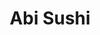 ---
layout: place
title: "Abi Sushi"
permalink: /new-york/astoria/abi-sushi.html
stateAbbr: NY
stateName: New York
cityName: Astoria
place_id: ChIJtZpd5DBfwokRJJCM6OCx9YE
photos:
  - name: >-
      places/ChIJtZpd5DBfwokRJJCM6OCx9YE/photos/AeeoHcLRtOCnap7m91n3cSWHeSls_wiEc1-ql8WV6g1X3Z-Ia-CHbRXOoC6G9c9dkY9tvHOd190AKX3mYhUbZZuee9sbclNwRiCzI1rbSnAKiPjky_9HNq6ljsPNsLlpQaTpAF9qdz2NQ_nR7k-5MGdKwRJKn8VsqWBCDdYt1ULa7gCSSqMYkg44WCUWkKjZCKTzmIVHNiGG5WMhWDEVdAfolgtZnq7XJeM6lhKqp13d2OGcmci1BiRE67Lb0lfJOzEqSdoqagJy8P3NGl_WFLFxi7fVKwKYKRYsgMwtTY760YQ50SY4dCNlnhP6HnUPRT5cvmPGnwFHLnpAeEgr06wcAJvQkjutfonDgR8gmY0gQBv7fOXRWLv2cUrMEkHwQ_-4G89bQ1XF8YXsLXMdTwuqQ0ZVa3d5rgxksXRSXwVcMYbDwfTm
    widthPx: 3024
    heightPx: 4032
    authorAttributions:
      - displayName: David H
        uri: https://maps.google.com/maps/contrib/114185905787084884494
        photoUri: >-
          https://lh3.googleusercontent.com/a-/ALV-UjWIuAGVuRIfT80spv1fHNzQuqibLfnvh5hqerVPwnVfdLnVjZlK=s100-p-k-no-mo
    flagContentUri: >-
      https://www.google.com/local/imagery/report/?cb_client=maps_api_places.places_api&image_key=!1e10!2sCIHM0ogKEICAgID4oLHCywE&hl=en-US
    googleMapsUri: >-
      https://www.google.com/maps/place//data=!3m4!1e2!3m2!1sCIHM0ogKEICAgID4oLHCywE!2e10!4m2!3m1!1s0x89c25f30e45d9ab5:0x81f5b1e0e88c9024
  - name: >-
      places/ChIJtZpd5DBfwokRJJCM6OCx9YE/photos/AeeoHcJ9lXUxMalwCJY_xEvqW0uftmAmNfmgUIhs32kPOSVe4wwcdlKAyqLy5udq57zGSNQ3TVz2P5RlKivLIIXbXfCW0mAQYGe4fz2d2xHBL9IlWKaS7FjZplu_XnG6Rgxmc1I1PktVbbrLR1X2l4rrEyazmkGolyR5h7K_-EdVFnIBH3fWVI_mygKwHbWAz1pUXYsJuEDZvhE1NtkJgxkGys0OHOTiYTkvOxm5GOo8MBlIgIAq0WChLC7Ou5uFau0VpYHxS8olTkymal8zUsNnJ1WXMtGT_G4JSwTtBVrecmEZ7ZOvBdV1_CMW1YcNrmbw56wbbAemkOo4ucmamPYlIEVQ6H3fXHxZpzeBsC839tnH5jAtcU7a-11UqWi9X7dmfdKdt1oUhIwU_jKFthaSiZK4zOPZR0zq7dKnhHywikm4ys6y
    widthPx: 3072
    heightPx: 4080
    authorAttributions:
      - displayName: Kevin Davies
        uri: https://maps.google.com/maps/contrib/113335677618772947495
        photoUri: >-
          https://lh3.googleusercontent.com/a/ACg8ocIeEPA-WZwYMEKNGjTZBcXjF9hrMwWglbs9isIorHJxcVtk0g=s100-p-k-no-mo
    flagContentUri: >-
      https://www.google.com/local/imagery/report/?cb_client=maps_api_places.places_api&image_key=!1e10!2sCIHM0ogKEICAgIC1yY3N4QE&hl=en-US
    googleMapsUri: >-
      https://www.google.com/maps/place//data=!3m4!1e2!3m2!1sCIHM0ogKEICAgIC1yY3N4QE!2e10!4m2!3m1!1s0x89c25f30e45d9ab5:0x81f5b1e0e88c9024
  - name: >-
      places/ChIJtZpd5DBfwokRJJCM6OCx9YE/photos/AeeoHcJVgafdujjxBBCT_YFtgtIgf1e5O9fbMA4L5T2EBy03ZKNzDaH5eXpSo0_sWsluLzeGhTsX55oCf0j_g6KKeTeR4jzvCMMxbtRx_xpdUeeCtckOThhIx-eFdU1YunbzaN4qfxFrKOiAohtHOpQxPJ0K0nHgDnVzp1bj19c68KShulT8LEE1q0YFFA8hK34QleXtVQca2YsKTBgbXpKEGhLwIFaGRsZxD0BGwl5ETR1OyzPzCutWys9Q6HSh34S5AuKtRVF8hwRz2VNwhblUYsIVfeV4FqOuIWd-RP_LywabzW59fkxoVPJWTX-2LI3Rvwdck2fDCbAVr9ibrtR4TBHNhqfgxWPnb_AQMpRS1lgYwF7cANE0JPxaRwxCwSUMKdIXV_BT6ca18frPHoWCk23XZh3TTC0uyEG542F2w9e_3g
    widthPx: 4032
    heightPx: 3024
    authorAttributions:
      - displayName: E Z
        uri: https://maps.google.com/maps/contrib/106706723945968683827
        photoUri: >-
          https://lh3.googleusercontent.com/a-/ALV-UjWM17RjjyJQan65Q0eGpHC74GbG0irsobc9PlpPqhAFRlvcJdAS=s100-p-k-no-mo
    flagContentUri: >-
      https://www.google.com/local/imagery/report/?cb_client=maps_api_places.places_api&image_key=!1e10!2sCIHM0ogKEICAgIC4w_CHUQ&hl=en-US
    googleMapsUri: >-
      https://www.google.com/maps/place//data=!3m4!1e2!3m2!1sCIHM0ogKEICAgIC4w_CHUQ!2e10!4m2!3m1!1s0x89c25f30e45d9ab5:0x81f5b1e0e88c9024
  - name: >-
      places/ChIJtZpd5DBfwokRJJCM6OCx9YE/photos/AeeoHcI5ctTNrq1cGjtAkr_g6V4_SdZs1aaoJIfeaVi7EtZ8Q21NCRLYpB_gkWtiwpWQTxzvCI1-k0aQRN5-chydGj0n6UXqbYytNtb_S15fHuc68PTD0HTEnSeND1Bi12S_TpTakwSngKhogTeyGYaGCNbZW5aonN8AulZviQ3ZHfyNiZ_QL1dMApvhmoSlp6uy-v7ozeQZLGvKANlcrH554uq4NbYD_hBYchjWgGI15Skky_PxL64miEaAbuvsuTnqNME72uAtlogOEqU2CPsQ0hpiqd9fmrgfc3IoqD0K913BTM_L4m8IYZiFVldaqL_7yLc_iyay0pqiq7-vSRwuU28IlgVVp70Ze4m0U-rOaL6HFudIPForRWWlxfbGxz_Vi1ET8Vekl0kLo5idtLkNJxYtDGmeFgTcl2kIvQaAV3FYUdUX
    widthPx: 4032
    heightPx: 3024
    authorAttributions:
      - displayName: Afrid Haider
        uri: https://maps.google.com/maps/contrib/114515500132674757927
        photoUri: >-
          https://lh3.googleusercontent.com/a-/ALV-UjUak68bqYggWV98q27AKz26Q1sZc0hH7OUbmtP6ngHvZfR23a4=s100-p-k-no-mo
    flagContentUri: >-
      https://www.google.com/local/imagery/report/?cb_client=maps_api_places.places_api&image_key=!1e10!2sCIHM0ogKEICAgIDE_IaD4AE&hl=en-US
    googleMapsUri: >-
      https://www.google.com/maps/place//data=!3m4!1e2!3m2!1sCIHM0ogKEICAgIDE_IaD4AE!2e10!4m2!3m1!1s0x89c25f30e45d9ab5:0x81f5b1e0e88c9024
  - name: >-
      places/ChIJtZpd5DBfwokRJJCM6OCx9YE/photos/AeeoHcILSkGOWBOO9SWZwn7eJbSsgb-kEAzBOPeBIGZuAJAkK_J1tKeJELXCe5BQtxwnJTC1Vs4jTAIqLkk9FPHcRJ5T7mnSIezVFiAgICJ_2UjK29NQ7bO3J1WbUemyjXS82x8JTALyBexQCIs5OgRwjLPF7IP5QF3Y-mC83ZSaDFZxiM7ApEdsOts1XFP8fcudEcQNbiB5zmhjIZB8FK_fDz8uLmwLhvmjFJYe7yWYGiZ7ETfYcZQsXRDQVfohqbjTtWzGidk9VKVSyY0Fpt8O5mgSps0Kuh1GOHj2WYnIe-9DQ0VhiSzf_IfDFK6kl35FwYUj40wu4QUm4ig1rCtUbHHG4Id-DPc37_n-bd7gKu4ErADL1hxRH9qOemzPUhSxcLRA089rZSZBAFfP1YRuNQN5jWOZdRIJf2iw5QlB_27fog
    widthPx: 3024
    heightPx: 4032
    authorAttributions:
      - displayName: Breighanna Minnema
        uri: https://maps.google.com/maps/contrib/101590420010412926500
        photoUri: >-
          https://lh3.googleusercontent.com/a-/ALV-UjV7p_dkisbmYmXqTJwG3rg3fONPxFt_5ENovtlh5ZueonP0LxBm=s100-p-k-no-mo
    flagContentUri: >-
      https://www.google.com/local/imagery/report/?cb_client=maps_api_places.places_api&image_key=!1e10!2sCIHM0ogKEICAgIDmkuDJMA&hl=en-US
    googleMapsUri: >-
      https://www.google.com/maps/place//data=!3m4!1e2!3m2!1sCIHM0ogKEICAgIDmkuDJMA!2e10!4m2!3m1!1s0x89c25f30e45d9ab5:0x81f5b1e0e88c9024
  - name: >-
      places/ChIJtZpd5DBfwokRJJCM6OCx9YE/photos/AeeoHcJmBuuylKnSahDS2rRzGtoV0NmUPKRCJOuaA9fDAoTddBVTs7HAnLtwhJnyvq-Y7MZU8OcYgKUh_Mjb-bfTNz9hEl-V4nTVYYvRwAuCxXhf3vQLwOC11L4H0Bx1puBdqMeLQafB8xZK9WTGF4n6SwuJDststkam2rUMEbkylglpv9eXRFxBkB4wlz9mQKVkSpTdV-5FurEVLSWGU9wU8v0MsidtbNoQf7bzDRmnWCuJTDSHGh9SSQOOzCvDG5AO0ZfxFRkU48HAHhvBfD-4ac3LHAzyx8ShBmZVAhl1gFHD_qfh9H5S7ouYqos7OtezqYA8-LJCspyRerbguwwQalYC1JFFAc-v3d6Ex9ZoAE0DJrzz-INt4wxM_YpjZ7-3UC5IpRqY6P5weBEbkiV75Ju7znP7ES--dcfftUEYYHw
    widthPx: 4800
    heightPx: 2700
    authorAttributions:
      - displayName: Victor campos
        uri: https://maps.google.com/maps/contrib/102536001965951067673
        photoUri: >-
          https://lh3.googleusercontent.com/a-/ALV-UjUTw0k2REyZDwZZFk1SfovR5r6dxMKqKYU2ZzpYprrKSTNq3abU9A=s100-p-k-no-mo
    flagContentUri: >-
      https://www.google.com/local/imagery/report/?cb_client=maps_api_places.places_api&image_key=!1e10!2sCIHM0ogKEICAgID4n6OjSQ&hl=en-US
    googleMapsUri: >-
      https://www.google.com/maps/place//data=!3m4!1e2!3m2!1sCIHM0ogKEICAgID4n6OjSQ!2e10!4m2!3m1!1s0x89c25f30e45d9ab5:0x81f5b1e0e88c9024
  - name: >-
      places/ChIJtZpd5DBfwokRJJCM6OCx9YE/photos/AeeoHcLMwqectaEIH8r7bcXy8O4V3BZ95JOw5pPvK0ExUxnkP6BpBqbEs1ZhwtuS2w0IZvhe89TMCZ9QBsFV4kny_20iscG3SosO_6ffJqnO5VNpYOyW7VH0nYP0tBY7F1m1_B2OgQEK1pq4k4eeSyyofuIB9lQwK_BP-rKLSYVJAS5nnMLdYT-u7e-ztVUD2GIB9A7J-TQC6ENMMheELyfmzJGwX2lPSnblYqK0E4NeeEsfwtB0Al8iZf3tESSesTdPSQ3k1--zqY9kgQYXSTBiBruidN0gEdtGdHSW6QPc1riDQAOmZ9ubljxr_A6HKM97VlGy0b8RqmccO34kRljqCp3hHgEcc64-K3l2CJ8U9XBBnSqI-MY3IBYV7TsB4-J1l768MaOLbHuWB8sqUT6DS4gQhuJRss0ODp3KWWpC-oY
    widthPx: 3024
    heightPx: 4032
    authorAttributions:
      - displayName: Patrick Frenette
        uri: https://maps.google.com/maps/contrib/116060326581129734954
        photoUri: >-
          https://lh3.googleusercontent.com/a-/ALV-UjVy-xR5de3CJcS87740kQY_ctZepI3NCTFgMi49teQpCoijK5w=s100-p-k-no-mo
    flagContentUri: >-
      https://www.google.com/local/imagery/report/?cb_client=maps_api_places.places_api&image_key=!1e10!2sCIHM0ogKEICAgID1sY-gIA&hl=en-US
    googleMapsUri: >-
      https://www.google.com/maps/place//data=!3m4!1e2!3m2!1sCIHM0ogKEICAgID1sY-gIA!2e10!4m2!3m1!1s0x89c25f30e45d9ab5:0x81f5b1e0e88c9024
  - name: >-
      places/ChIJtZpd5DBfwokRJJCM6OCx9YE/photos/AeeoHcJYRr7kor6_C6HAInujqTiATJqZgzUIBYlM39CVmBBXXeXoRuGeNzONF1QiTnRXRapqlOhHFm8o0BR2gmeyLxrjm0YBi2zqdKmd-w-OhheaXpPW8qVOYYDfY1AACI735ZfOP3UfwmqVVZyEw2mzwgj3CdPf6ZheorBXkhmlcGDxuRj06Y_iiiyFE9l80j33cwvgpMerag3Jjl5rAbYVP_G9TabQMoxgKWLez58NP7NFw8RYQWPhzw0inXhjlBEwyeG8D5d3LJZ4xPtNgsnCrWc5tg-0-f0Cta0UOMZh35crb3pD5_19VsH96j1u0ERIfRbYpeBXEmGM1X0ZaQpiL7Vgk6MdL6CNps-Y5xTF7Ta_V4PVm7a74w914yDGfwc6n-_Y3Jvq_i7k7zqdqKkW282J7C5TLLvwiE68iVTBEWg
    widthPx: 4032
    heightPx: 2735
    authorAttributions:
      - displayName: Esteban Lopez
        uri: https://maps.google.com/maps/contrib/108599786317444570571
        photoUri: >-
          https://lh3.googleusercontent.com/a-/ALV-UjW8CTW3Ve5nY372ziuuJNpOKhN_6YoJ9DGnsbjKA4oUaR4XCO2t=s100-p-k-no-mo
    flagContentUri: >-
      https://www.google.com/local/imagery/report/?cb_client=maps_api_places.places_api&image_key=!1e10!2sCIHM0ogKEICAgIDBqpHjPA&hl=en-US
    googleMapsUri: >-
      https://www.google.com/maps/place//data=!3m4!1e2!3m2!1sCIHM0ogKEICAgIDBqpHjPA!2e10!4m2!3m1!1s0x89c25f30e45d9ab5:0x81f5b1e0e88c9024
  - name: >-
      places/ChIJtZpd5DBfwokRJJCM6OCx9YE/photos/AeeoHcKSO-orLBc2a0Yq3vJ-w9EQQYL-FNKEFoPsnEgleM-4kDCd4EauifwFeOPzRalcY9UDrufHCuQ_XyIBiDxp9ea-U9Hf_MIFdgf7e3ELCU0_W5HSr6shC0oBbrD9zw7YZEpJbuJLbnG3ceGAKat4Y9b_b8pviuXiHnKmq4L9QPuGLyBGVQYFgw_SktUkHmXqV8iD4xnJatjVTbfII8vnhzaXt1XprnWqqnWx87gPOdajaJl_7EfLg4g30_18RzsloxiPYt1BUcvTqKpyAJvCeCtjYtNiq99aQBFUjfD9-SXwnqxptLWupsXSwhtcwt2tamTrCmsQxnrZob2XoDTwOukOgMily5NtQJaIDkJxP9whkDKw54tmDN5br81i1kb3fbX4Euyy4sYGHYvltY2e86KcOT_Z2CFMWPHyYGh0RGiOtvQ
    widthPx: 4032
    heightPx: 3024
    authorAttributions:
      - displayName: Afrid Haider
        uri: https://maps.google.com/maps/contrib/114515500132674757927
        photoUri: >-
          https://lh3.googleusercontent.com/a-/ALV-UjUak68bqYggWV98q27AKz26Q1sZc0hH7OUbmtP6ngHvZfR23a4=s100-p-k-no-mo
    flagContentUri: >-
      https://www.google.com/local/imagery/report/?cb_client=maps_api_places.places_api&image_key=!1e10!2sCIHM0ogKEICAgIDE_K7b5AE&hl=en-US
    googleMapsUri: >-
      https://www.google.com/maps/place//data=!3m4!1e2!3m2!1sCIHM0ogKEICAgIDE_K7b5AE!2e10!4m2!3m1!1s0x89c25f30e45d9ab5:0x81f5b1e0e88c9024
  - name: >-
      places/ChIJtZpd5DBfwokRJJCM6OCx9YE/photos/AeeoHcL0FP7lCk9iOi5d3fR3cb9cJQRD48Vbo1qd75ysfqrWpq6nmshdXQmt5EadZYZCeT4WdyffJgOcuLvfW0DlaH22sJvhBJ8FOGLoAeFNcr4M4hCB4d1JKGTbTfYiOLEe3ERah3RSBXzzRWtFIGDOyr_EPOnkkSJ1QptuLdhZQqR-zzRCB_uZHPUqDWOuf3k7mqoVm9YjeN6w6TsaZg4r47scDPKLenyV85J-vKnkaze63Jnt6W-AYPY8yTXhonGr1pc-hxi53EHVUpNBu3qxxSittQlm9AtIVPBndkRJdD5fVQ7d-gUQHTMOama4EukrWq3pD6sSAMS6CsQ6ByH3NY2pw6ohY0q7er4TA3EuxVX66zffbeHBzRvlr5WxR89qz9KAGeUDycNmIb3-uigcrDVZK9a1GQSsvsWsUYyZxHoiNg
    widthPx: 3024
    heightPx: 4032
    authorAttributions:
      - displayName: Elvira Gizatullina
        uri: https://maps.google.com/maps/contrib/100647286857367299168
        photoUri: >-
          https://lh3.googleusercontent.com/a-/ALV-UjU4oZrR7uLZzPfknsbkyUAxwEZ2O5m8lkeOz39kU2z4qn0BePr-=s100-p-k-no-mo
    flagContentUri: >-
      https://www.google.com/local/imagery/report/?cb_client=maps_api_places.places_api&image_key=!1e10!2sCIHM0ogKEICAgICGyrmbdQ&hl=en-US
    googleMapsUri: >-
      https://www.google.com/maps/place//data=!3m4!1e2!3m2!1sCIHM0ogKEICAgICGyrmbdQ!2e10!4m2!3m1!1s0x89c25f30e45d9ab5:0x81f5b1e0e88c9024
address: 32-71 31st St, Astoria, NY 11106, USA
street: 32-71 31st St
city: Astoria
state: NY
zip: '11106'
country: USA
neighborhood: Astoria
latitude: '40.760087'
longitude: '-73.926674'
accessibility_options:
  wheelchairAccessibleRestroom: true
business_status: OPERATIONAL
name: Abi Sushi
google_maps_links:
  directionsUri: >-
    https://www.google.com/maps/dir//''/data=!4m7!4m6!1m1!4e2!1m2!1m1!1s0x89c25f30e45d9ab5:0x81f5b1e0e88c9024!3e0
  placeUri: https://maps.google.com/?cid=9364586579719131172
  writeAReviewUri: >-
    https://www.google.com/maps/place//data=!4m3!3m2!1s0x89c25f30e45d9ab5:0x81f5b1e0e88c9024!12e1
  reviewsUri: >-
    https://www.google.com/maps/place//data=!4m4!3m3!1s0x89c25f30e45d9ab5:0x81f5b1e0e88c9024!9m1!1b1
  photosUri: >-
    https://www.google.com/maps/place//data=!4m3!3m2!1s0x89c25f30e45d9ab5:0x81f5b1e0e88c9024!10e5
primary_type: Japanese Restaurant
opening_hours:
  regular: null
  current: null
secondary_opening_hours:
  regular:
    weekdayDescriptions: null
    type: null
  current:
    weekdayDescriptions: null
    type: null
phone: (718) 626-8882
price_level: PRICE_LEVEL_MODERATE
price_range: $20 &ndash; $30
rating: '3.8'
rating_count: 56
website: null
description: null
reviews: null
parking_options: null
payment_options: null
allow_dogs: null
curbside_pickup: null
delivery: null
dine_in: null
good_for_children: null
good_for_groups: null
good_for_sports: null
live_music: null
menu_for_children: null
outdoor_seating: null
reservable: null
restroom: null
serves_beer: null
serves_breakfast: null
serves_brunch: null
serves_cocktails: null
serves_coffee: null
serves_dinner: null
serves_dessert: null
serves_lunch: null
serves_vegetarian_food: null
serves_wine: null
takeout: null

---
